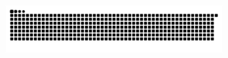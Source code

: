 <picture>
  <source
    media="(prefers-color-scheme: dark)"
    srcset="https://raw.githubusercontent.com/p76ers/p76ers/output/github-contribution-grid-snake-dark.svg"
  />
  <source
    media="(prefers-color-scheme: light)"
    srcset="https://raw.githubusercontent.com/p76ers/p76ers/output/github-contribution-grid-snake.svg"
  />
  <img
    alt="github contribution grid snake animation"
    src="https://raw.githubusercontent.com/p76ers/p76ers/output/github-contribution-grid-snake.svg"
  />
</picture>
